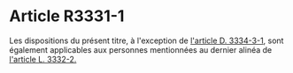 # Article R3331-1

Les dispositions du présent titre, à l'exception de [l'article D. 3334-3-1][1], sont également applicables aux personnes mentionnées au dernier alinéa de [l'article L. 3332-2.][2]

 [1]: /affichCodeArticle.do?cidTexte=LEGITEXT000006072050&idArticle=LEGIARTI000020462264&dateTexte=&categorieLien=cid
 [2]: /affichCodeArticle.do?cidTexte=LEGITEXT000006072050&idArticle=LEGIARTI000006903042&dateTexte=&categorieLien=cid
